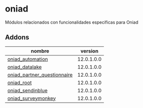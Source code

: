 oniad
=========
Módulos relacionados con funcionalidades específicas para Oniad


Addons
----------------
nombre | version
--- | ---
[oniad_automation](oniad_automation/) | 12.0.1.0.0
[oniad_datalake](oniad_datalake/) | 12.0.1.0.0
[oniad_partner_questionnaire](oniad_partner_questionnaire/) | 12.0.1.0.0
[oniad_root](oniad_root/) | 12.0.1.0.0
[oniad_sendinblue](oniad_sendinblue/) | 12.0.1.0.0
[oniad_surveymonkey](oniad_surveymonkey/) | 12.0.1.0.0
